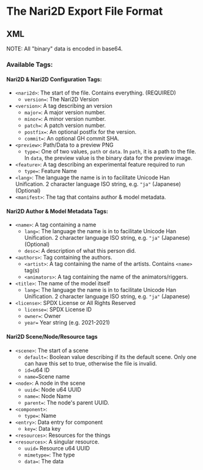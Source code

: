 # The Nari2D Export File Format

## XML

NOTE: All "binary" data is encoded in base64.

### Available Tags:

#### Nari2D & Nari2D Configuration Tags:
- `<nari2d>`: The start of the file. Contains everything. (REQUIRED)
  - `version=`: The Nari2D Version
- `<version>`: A tag describing an version
  - `major=`: A major version number.
  - `minor=`: A minor version number.
  - `patch=`: A patch version number.
  - `postfix=`: An optional postfix for the version.
  - `commit=`: An optional GH commit SHA.
- `<preview>`: Path/Data to a preview PNG
  - `type=`: One of two values, `path` or `data`. In `path`, it is a path to the file. In `data`, the preview value is the binary data for the preview image.
- `<feature>`: A tag describing an experimental feature required to run
  - `type=`: Feature Name
- `<lang>`: The language the name is in to facilitate Unicode Han Unification. 2 character language ISO string, e.g. `"ja"` (Japanese) (Optional)
- `<manifest>`: The tag that contains author & model metadata.

#### Nari2D Author & Model Metadata Tags:
- `<name>`: A tag containing a name
  - `lang=`: The language the name is in to facilitate Unicode Han Unification. 2 character language ISO string, e.g. `"ja"` (Japanese) (Optional)
  - `desc=`: A description of what this person did.
- `<authors>`: Tag containing the authors.
  - `<artist>`: A tag containing the name of the artists. Contains `<name>` tag(s)
  - `<animators>`: A tag containing the name of the animators/riggers.
- `<title>`: The name of the model itself
  - `lang=`: The language the name is in to facilitate Unicode Han Unification. 2 character language ISO string, e.g. `"ja"` (Japanese)
- `<license>`: SPDX License or All Rights Reserved
  - `license=`: SPDX License ID
  - `owner=`: Owner
  - `year=` Year string (e.g. 2021-2021)

#### Nari2D Scene/Node/Resource tags
- `<scene>`: The start of a scene
  - `default=`: Boolean value describing if its the default scene. Only one can have this set to true, otherwise the file is invalid.
  - `id=`u64 ID
  - `name=`Scene name
- `<node>`: A node in the scene
  - `uuid=`: Node u64 UUID
  - `name=`: Node Name
  - `parent=`: The node's parent UUID.
- `<component>`: 
  - `type=`: Name
- `<entry>`: Data entry for component
  - `key=`: Data key
- `<resources>`: Resources for the things
- `<resources>`: A singular resource.
  - `uuid=` Resource u64 UUID
  - `mimetype=`: The type
  - `data=`: The data
